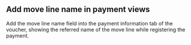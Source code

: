 Add move line name in payment views
------------------------------------

Add the move line name field into the payment information tab of the voucher,
showing the referred name of the move line while registering the payment.